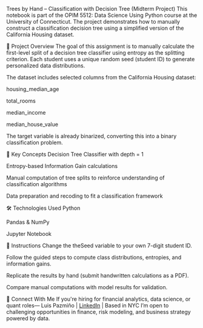 Trees by Hand – Classification with Decision Tree (Midterm Project)
This notebook is part of the OPIM 5512: Data Science Using Python course at the University of Connecticut. The project demonstrates how to manually construct a classification decision tree using a simplified version of the California Housing dataset.

📘 Project Overview
The goal of this assignment is to manually calculate the first-level split of a decision tree classifier using entropy as the splitting criterion. Each student uses a unique random seed (student ID) to generate personalized data distributions.

The dataset includes selected columns from the California Housing dataset:

housing_median_age

total_rooms

median_income

median_house_value

The target variable is already binarized, converting this into a binary classification problem.

🔧 Key Concepts
Decision Tree Classifier with depth = 1

Entropy-based Information Gain calculations

Manual computation of tree splits to reinforce understanding of classification algorithms

Data preparation and recoding to fit a classification framework

🛠️ Technologies Used
Python

Pandas & NumPy

Jupyter Notebook

📂 Instructions
Change the theSeed variable to your own 7-digit student ID.

Follow the guided steps to compute class distributions, entropies, and information gains.

Replicate the results by hand (submit handwritten calculations as a PDF).

Compare manual computations with model results for validation.

🔗 Connect With Me
If you're hiring for financial analytics, data science, or quant roles—
Luis Pazmiño | [LinkedIn](https://www.linkedin.com/in/luis-pazmino-702838248/) | Based in NYC
I’m open to challenging opportunities in finance, risk modeling, and business strategy powered by data.

